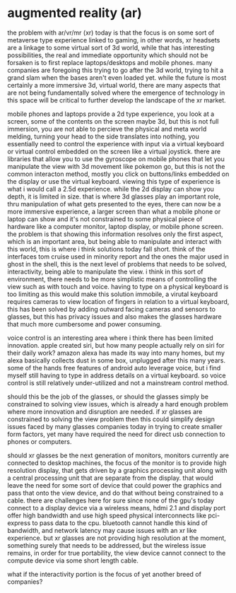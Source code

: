 # augmented reality (ar)

the problem with ar/vr/mr (xr) today is that the focus is on some sort of metaverse type experience linked to gaming, in other words, xr headsets are a linkage to some virtual sort of 3d world, while that has interesting possibilities, the real and immediate opportunity which should not be forsaken is to first replace laptops/desktops and mobile phones.  many companies are foregoing this trying to go after the 3d world, trying to hit a grand slam when the bases aren't even loaded yet.  while the future is most certainly a more immersive 3d, virtual world, there are many aspects that are not being fundamentally solved where the emergence of technology in this space will be critical to further develop the landscape of the xr market. 

mobile phones and laptops provide a 2d type experience, you look at a screen, some of the contents on the screen maybe 3d, but this is not full immersion, you are not able to percieve the physical and meta world melding, turning your head to the side translates into nothing, you essentially need to control the experience with input via a virtual keyboard or virtual control embedded on the screen like a virtual joystick.  there are libraries that allow you to use the gyroscope on mobile phones that let you manipulate the view with 3d movement like pokemon go, but this is not the common interacton method, mostly you click on buttons/links embedded on the display or use the virtual keyboard.  viewing this type of experience is what i would call a 2.5d experience.  while the 2d display can show you depth, it is limited in size.  that is where 3d glasses play an important role, thru manipulation of what gets presented to the eyes, there can now be a more immersive experience, a larger screen than what a mobile phone or laptop can show and it's not constrained to some physical piece of hardware like a computer monitor, laptop display, or mobile phone screen.  the problem is that showing this information resolves only the first aspect, which is an important area, but being able to manipulate and interact with this world, this is where i think solutions today fall short.  think of the interfaces tom cruise used in minority report and the ones the major used in ghost in the shell, this is the next level of problems that needs to be solved, interactivity, being able to manipulate the view.  i think in this sort of environment, there needs to be more simplistic means of controlling the view such as with touch and voice.  having to type on a physical keyboard is too limiting as this would make this solution immobile, a virutal keyboard requires cameras to view location of fingers in relation to a virtual keyboard, this has been solved by adding outward facing cameras and sensors to glasses, but this has privacy issues and also makes the glasses hardware that much more cumbersome and power consuming.

voice control is an interesting area where i think there has been limited innovation.  apple created siri, but how many people actually rely on siri for their daily work?  amazon alexa has made its way into many homes, but my alexa basically collects dust in some box, unplugged after this many years.  some of the hands free features of android auto leverage voice, but i find myself still having to type in address details on a virtual keyboard.  so voice control is still relatively under-utilized and not a mainstream control method.

should this be the job of the glasses, or should the glasses simply be constrained to solving view issues, which is already a hard enough problem where more innovation and disruption are needed.  if xr glasses are constrained to solving the view problem then this could simplify design issues faced by many glasses companies today in trying to create smaller form factors, yet many have required the need for direct usb connection to phones or computers.

should xr glasses be the next generation of monitors, monitors currently are connected to desktop machines, the focus of the monitor is to provide high resolution display, that gets driven by a graphics processing unit along with a central processing unit that are separate from the display.  that would leave the need for some sort of device that could power the graphics and pass that onto the view device, and do that without being constrained to a cable.  there are challenges here for sure since none of the gpu's today connect to a display device via a wireless means, hdmi 2.1 and display port offer high bandwidth and use high speed physical interconnects like pci-express to pass data to the cpu.  bluetooth cannot handle this kind of bandwidth, and network latency may cause issues with an xr like experience.  but xr glasses are not providing high resolution at the moment, something surely that needs to be addressed, but the wireless issue remains, in order for true portability, the view device cannot connect to the compute device via some short length cable.

what if the interactivity portion is the focus of yet another breed of companies?
